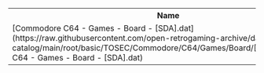 <table>
<tr><th>Name</th><th>Size</th></tr>
<tr><td>[Commodore C64 - Games - Board - [SDA].dat](https://raw.githubusercontent.com/open-retrogaming-archive/dat-catalog/main/root/basic/TOSEC/Commodore/C64/Games/Board/[SDA]/Commodore C64 - Games - Board - [SDA].dat)</td><td>2458</td></tr>
</table>
